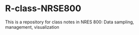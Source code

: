 # R-class-NRSE800
This is a repository for class notes in NRES 800: Data sampling, management, visualization
